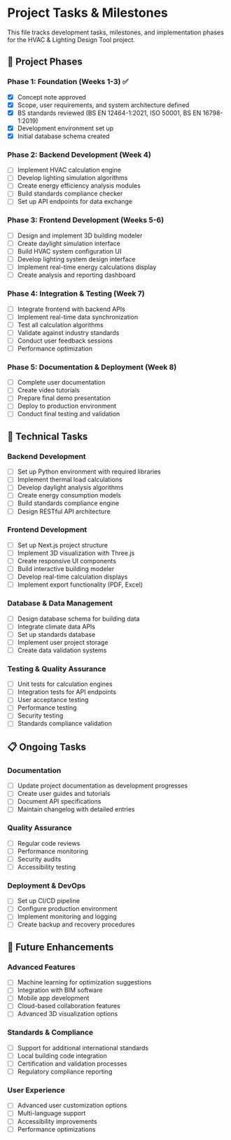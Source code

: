 # Project Tasks & Milestones

This file tracks development tasks, milestones, and implementation phases for the HVAC & Lighting Design Tool project.

## 🎯 Project Phases

### Phase 1: Foundation (Weeks 1-3) ✅

- [x] Concept note approved
- [x] Scope, user requirements, and system architecture defined
- [x] BS standards reviewed (BS EN 12464-1:2021, ISO 50001, BS EN 16798-1:2019)
- [x] Development environment set up
- [x] Initial database schema created

### Phase 2: Backend Development (Week 4)

- [ ] Implement HVAC calculation engine
- [ ] Develop lighting simulation algorithms
- [ ] Create energy efficiency analysis modules
- [ ] Build standards compliance checker
- [ ] Set up API endpoints for data exchange

### Phase 3: Frontend Development (Weeks 5-6)

- [ ] Design and implement 3D building modeler
- [ ] Create daylight simulation interface
- [ ] Build HVAC system configuration UI
- [ ] Develop lighting system design interface
- [ ] Implement real-time energy calculations display
- [ ] Create analysis and reporting dashboard

### Phase 4: Integration & Testing (Week 7)

- [ ] Integrate frontend with backend APIs
- [ ] Implement real-time data synchronization
- [ ] Test all calculation algorithms
- [ ] Validate against industry standards
- [ ] Conduct user feedback sessions
- [ ] Performance optimization

### Phase 5: Documentation & Deployment (Week 8)

- [ ] Complete user documentation
- [ ] Create video tutorials
- [ ] Prepare final demo presentation
- [ ] Deploy to production environment
- [ ] Conduct final testing and validation

## 🔧 Technical Tasks

### Backend Development

- [ ] Set up Python environment with required libraries
- [ ] Implement thermal load calculations
- [ ] Develop daylight analysis algorithms
- [ ] Create energy consumption models
- [ ] Build standards compliance engine
- [ ] Design RESTful API architecture

### Frontend Development

- [ ] Set up Next.js project structure
- [ ] Implement 3D visualization with Three.js
- [ ] Create responsive UI components
- [ ] Build interactive building modeler
- [ ] Develop real-time calculation displays
- [ ] Implement export functionality (PDF, Excel)

### Database & Data Management

- [ ] Design database schema for building data
- [ ] Integrate climate data APIs
- [ ] Set up standards database
- [ ] Implement user project storage
- [ ] Create data validation systems

### Testing & Quality Assurance

- [ ] Unit tests for calculation engines
- [ ] Integration tests for API endpoints
- [ ] User acceptance testing
- [ ] Performance testing
- [ ] Security testing
- [ ] Standards compliance validation

## 📋 Ongoing Tasks

### Documentation

- [ ] Update project documentation as development progresses
- [ ] Create user guides and tutorials
- [ ] Document API specifications
- [ ] Maintain changelog with detailed entries

### Quality Assurance

- [ ] Regular code reviews
- [ ] Performance monitoring
- [ ] Security audits
- [ ] Accessibility testing

### Deployment & DevOps

- [ ] Set up CI/CD pipeline
- [ ] Configure production environment
- [ ] Implement monitoring and logging
- [ ] Create backup and recovery procedures

## 🚀 Future Enhancements

### Advanced Features

- [ ] Machine learning for optimization suggestions
- [ ] Integration with BIM software
- [ ] Mobile app development
- [ ] Cloud-based collaboration features
- [ ] Advanced 3D visualization options

### Standards & Compliance

- [ ] Support for additional international standards
- [ ] Local building code integration
- [ ] Certification and validation processes
- [ ] Regulatory compliance reporting

### User Experience

- [ ] Advanced user customization options
- [ ] Multi-language support
- [ ] Accessibility improvements
- [ ] Performance optimizations
